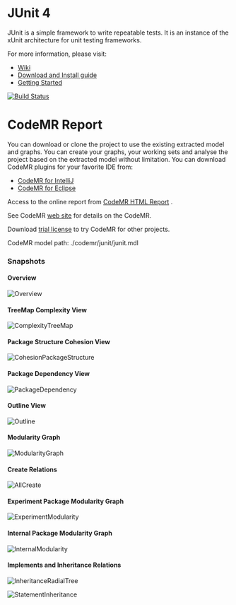 # JUnit 4
JUnit is a simple framework to write repeatable tests. It is an instance of the xUnit architecture for unit testing frameworks.

For more information, please visit:
* [Wiki](https://github.com/junit-team/junit4/wiki)
* [Download and Install guide](https://github.com/junit-team/junit4/wiki/Download-and-Install)
* [Getting Started](https://github.com/junit-team/junit4/wiki/Getting-started)

[![Build Status](https://travis-ci.org/junit-team/junit4.svg?branch=main)](https://travis-ci.org/junit-team/junit4)

CodeMR Report
=================


You can download or clone the project to use the existing extracted model and graphs. 
You can create your graphs, your working sets and analyse the project based on the extracted model without limitation. 
You can download CodeMR plugins for your favorite IDE from:
- [CodeMR for IntelliJ](https://plugins.jetbrains.com/plugin/10811-codemr)
- [CodeMR for Eclipse](https://marketplace.eclipse.org/content/codemr-software-quality-tool) 


Access to the online report from  [CodeMR HTML Report](https://codemr.co.uk/case-reports/junit4/main_report/htmlx/lbd/dashboard.html) .

See CodeMR [web site](https://www.codemr.co.uk) for details on the CodeMR.

Download [trial license](https://www.codemr.co.uk/downloads) to try CodeMR for other projects.


CodeMR model path: ./codemr/junit/junit.mdl


### Snapshots ###

#### Overview #### 
![Overview](codemr/junit/snapshots/Overview.png)

#### TreeMap Complexity View #### 
![ComplexityTreeMap](codemr/junit/snapshots/ComplexityTreeMap.png)

#### Package Structure Cohesion View #### 
![CohesionPackageStructure](codemr/junit/snapshots/CohesionPackageStructure.png)

#### Package Dependency View #### 
![PackageDependency](codemr/junit/snapshots/PackageDependency.png)

#### Outline View #### 
![Outline](codemr/junit/snapshots/Outline.png)


#### Modularity Graph #### 
![ModularityGraph](codemr/junit/snapshots/AllModularity.png)

#### Create Relations #### 
![AllCreate](codemr/junit/snapshots/AllCreate.png)

#### Experiment Package Modularity Graph #### 
![ExperimentModularity](codemr/junit/snapshots/ExperimentModularity.png)

#### Internal Package Modularity Graph #### 
![InternalModularity](codemr/junit/snapshots/InternalModularity.png)

#### Implements and Inheritance Relations #### 
![InheritanceRadialTree](codemr/junit/snapshots/InheritanceRadialTree.png)

![StatementInheritance](codemr/junit/snapshots/StatementInheritance.png)
